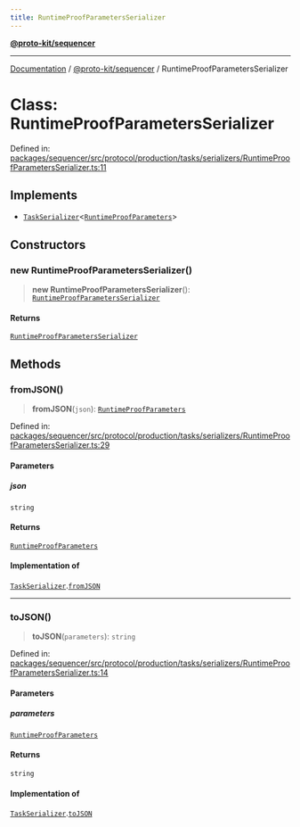 ```yaml
---
title: RuntimeProofParametersSerializer
---
```


[**@proto-kit/sequencer**](../README.md)

***

[Documentation](../../../README.md) / [@proto-kit/sequencer](../README.md) / RuntimeProofParametersSerializer

# Class: RuntimeProofParametersSerializer

Defined in: [packages/sequencer/src/protocol/production/tasks/serializers/RuntimeProofParametersSerializer.ts:11](https://github.com/proto-kit/framework/blob/4d6b3b6da51b3edee0fbf25ce72c1f59ec61e891/packages/sequencer/src/protocol/production/tasks/serializers/RuntimeProofParametersSerializer.ts#L11)

## Implements

- [`TaskSerializer`](../interfaces/TaskSerializer.md)\<[`RuntimeProofParameters`](../interfaces/RuntimeProofParameters.md)\>

## Constructors

### new RuntimeProofParametersSerializer()

> **new RuntimeProofParametersSerializer**(): [`RuntimeProofParametersSerializer`](RuntimeProofParametersSerializer.md)

#### Returns

[`RuntimeProofParametersSerializer`](RuntimeProofParametersSerializer.md)

## Methods

### fromJSON()

> **fromJSON**(`json`): [`RuntimeProofParameters`](../interfaces/RuntimeProofParameters.md)

Defined in: [packages/sequencer/src/protocol/production/tasks/serializers/RuntimeProofParametersSerializer.ts:29](https://github.com/proto-kit/framework/blob/4d6b3b6da51b3edee0fbf25ce72c1f59ec61e891/packages/sequencer/src/protocol/production/tasks/serializers/RuntimeProofParametersSerializer.ts#L29)

#### Parameters

##### json

`string`

#### Returns

[`RuntimeProofParameters`](../interfaces/RuntimeProofParameters.md)

#### Implementation of

[`TaskSerializer`](../interfaces/TaskSerializer.md).[`fromJSON`](../interfaces/TaskSerializer.md#fromjson)

***

### toJSON()

> **toJSON**(`parameters`): `string`

Defined in: [packages/sequencer/src/protocol/production/tasks/serializers/RuntimeProofParametersSerializer.ts:14](https://github.com/proto-kit/framework/blob/4d6b3b6da51b3edee0fbf25ce72c1f59ec61e891/packages/sequencer/src/protocol/production/tasks/serializers/RuntimeProofParametersSerializer.ts#L14)

#### Parameters

##### parameters

[`RuntimeProofParameters`](../interfaces/RuntimeProofParameters.md)

#### Returns

`string`

#### Implementation of

[`TaskSerializer`](../interfaces/TaskSerializer.md).[`toJSON`](../interfaces/TaskSerializer.md#tojson)

